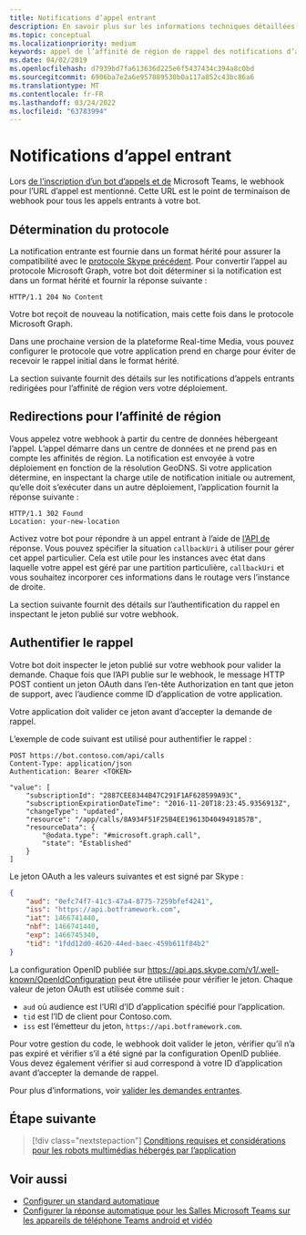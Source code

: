 ```yaml
---
title: Notifications d’appel entrant
description: En savoir plus sur les informations techniques détaillées sur la gestion des notifications des appels entrants, la redirection et l’authentification des appels à l’aide d’exemples de code
ms.topic: conceptual
ms.localizationpriority: medium
keywords: appel de l’affinité de région de rappel des notifications d’appel
ms.date: 04/02/2019
ms.openlocfilehash: d7939bd7fa613636d225e6f5437434c394a8c0bd
ms.sourcegitcommit: 6906ba7e2a6e957889530b0a117a852c43bc86a6
ms.translationtype: MT
ms.contentlocale: fr-FR
ms.lasthandoff: 03/24/2022
ms.locfileid: "63783994"
---
```

# <a name="incoming-call-notifications"></a>Notifications d’appel entrant

Lors [de l’inscription d’un bot d’appels et de](./registering-calling-bot.md#create-new-bot-or-add-calling-capabilities) Microsoft Teams, le webhook pour l’URL d’appel est mentionné. Cette URL est le point de terminaison de webhook pour tous les appels entrants à votre bot.

## <a name="protocol-determination"></a>Détermination du protocole

La notification entrante est fournie dans un format hérité pour assurer la compatibilité avec le [protocole Skype précédent](/azure/bot-service/dotnet/bot-builder-dotnet-real-time-media-concepts?view=azure-bot-service-3.0&preserve-view=true). Pour convertir l’appel au protocole Microsoft Graph, votre bot doit déterminer si la notification est dans un format hérité et fournir la réponse suivante :

```http
HTTP/1.1 204 No Content
```

Votre bot reçoit de nouveau la notification, mais cette fois dans le protocole Microsoft Graph.

Dans une prochaine version de la plateforme Real-time Media, vous pouvez configurer le protocole que votre application prend en charge pour éviter de recevoir le rappel initial dans le format hérité.

La section suivante fournit des détails sur les notifications d’appels entrants redirigées pour l’affinité de région vers votre déploiement.

## <a name="redirects-for-region-affinity"></a>Redirections pour l’affinité de région

Vous appelez votre webhook à partir du centre de données hébergeant l’appel. L’appel démarre dans un centre de données et ne prend pas en compte les affinités de région. La notification est envoyée à votre déploiement en fonction de la résolution GeoDNS. Si votre application détermine, en inspectant la charge utile de notification initiale ou autrement, qu’elle doit s’exécuter dans un autre déploiement, l’application fournit la réponse suivante :

```http
HTTP/1.1 302 Found
Location: your-new-location
```

Activez votre bot pour répondre à un appel entrant à l’aide de [l’API de](/graph/api/call-answer?view=graph-rest-1.0&tabs=http&preserve-view=true) réponse. Vous pouvez spécifier la situation `callbackUri` à utiliser pour gérer cet appel particulier. Cela est utile pour les instances avec état dans laquelle votre appel est géré par une partition particulière, `callbackUri` et vous souhaitez incorporer ces informations dans le routage vers l’instance de droite.

La section suivante fournit des détails sur l’authentification du rappel en inspectant le jeton publié sur votre webhook.

## <a name="authenticate-the-callback"></a>Authentifier le rappel

Votre bot doit inspecter le jeton publié sur votre webhook pour valider la demande. Chaque fois que l’API publie sur le webhook, le message HTTP POST contient un jeton OAuth dans l’en-tête Authorization en tant que jeton de support, avec l’audience comme ID d’application de votre application.

Votre application doit valider ce jeton avant d’accepter la demande de rappel.

L’exemple de code suivant est utilisé pour authentifier le rappel :

```http
POST https://bot.contoso.com/api/calls
Content-Type: application/json
Authentication: Bearer <TOKEN>

"value": [
    "subscriptionId": "2887CEE8344B47C291F1AF628599A93C",
    "subscriptionExpirationDateTime": "2016-11-20T18:23:45.9356913Z",
    "changeType": "updated",
    "resource": "/app/calls/8A934F51F25B4EE19613D4049491857B",
    "resourceData": {
        "@odata.type": "#microsoft.graph.call",
        "state": "Established"
    }
]
```

Le jeton OAuth a les valeurs suivantes et est signé par Skype :

```json
{
    "aud": "0efc74f7-41c3-47a4-8775-7259bfef4241",
    "iss": "https://api.botframework.com",
    "iat": 1466741440,
    "nbf": 1466741440,
    "exp": 1466745340,
    "tid": "1fdd12d0-4620-44ed-baec-459b611f84b2"
}
```

La configuration OpenID publiée sur <https://api.aps.skype.com/v1/.well-known/OpenIdConfiguration> peut être utilisée pour vérifier le jeton. Chaque valeur de jeton OAuth est utilisée comme suit :

* `aud` où audience est l’URI d’ID d’application spécifié pour l’application.
* `tid` est l’ID de client pour Contoso.com.
* `iss` est l’émetteur du jeton, `https://api.botframework.com`.

Pour votre gestion du code, le webhook doit valider le jeton, vérifier qu’il n’a pas expiré et vérifier s’il a été signé par la configuration OpenID publiée. Vous devez également vérifier si aud correspond à votre ID d’application avant d’accepter la demande de rappel.

Pour plus d’informations, voir [valider les demandes entrantes](https://github.com/microsoftgraph/microsoft-graph-comms-samples/blob/master/Samples/Common/Sample.Common/Authentication/AuthenticationProvider.cs).

## <a name="next-step"></a>Étape suivante

> [!div class="nextstepaction"]
> [Conditions requises et considérations pour les robots multimédias hébergés par l’application](~/bots/calls-and-meetings/requirements-considerations-application-hosted-media-bots.md)

## <a name="see-also"></a>Voir aussi

* [Configurer un standard automatique](/microsoftteams/create-a-phone-system-auto-attendant)
* [Configurer la réponse automatique pour les Salles Microsoft Teams sur les appareils de téléphone Teams android et vidéo](/microsoftteams/set-up-auto-answer-on-teams-android)